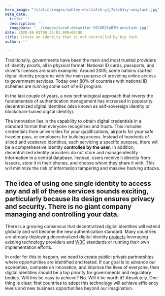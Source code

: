```yaml
---
hero_image: "/static/images/ashley-whitlatch-ydj7s5ih1vy-unsplash.jpg"
meta_data:
  title: ''
  description: ''
  imageData: "../images/sarah-dorweiler-9Z1KRIfpBTM-unsplash.jpg"
date: 2020-06-01T06:36:02.000+00:00
title: Create an identity that is not controlled by big tech
author: ''

---
```

Traditionally, governments have been the main and most trusted providers of identity proofs, all in physical format. National ID cards, passports, and driver’s licenses are such examples. Around 2005, some nations started digital identity programs with the main purpose of providing online access to government services. Today over 80% of countries with national ID schemes are running some sort of eID program.

In the last couple of years, a new technological approach that inverts the fundamentals of authentication management has increased in popularity: decentralized digital identities (also known as self-sovereign identity or blockchain-based digital identity).

The innovation lies in the capability to obtain digital credentials in a standard format that everyone recognizes and trusts. This includes credentials from universities for your qualifications, airports for your safe traveler pass, or employers for building access. Instead of hundreds of siloed and scattered identities, each servicing a specific purpose, there will be a comprehensive identity **controlled by the user**. In addition, decentralized identity providers do not store and manage identity information in a central database. Instead, users receive it directly from issuers, store it in their phones, and choose whom they share it with. This will minimize the risk of information tampering and massive hacking attacks.

<h2>The idea of using one single identity to access any and all of these services sounds exciting, particularly because its design ensures privacy and security. There is no giant company managing and controlling your data.</h2>

There is a growing consensus that decentralized digital identities will extend globally and will become the new authentication standard. Many countries are already deploying decentralized digital identity [projects](http://gataca.io/decentralized-identity-projects-and-pilots) leveraging existing technology providers and [W3C](https://www.w3.org/) standards or running their own implementation efforts.

In order for this to happen, we need to create public-private partnerships where opportunities are identified and tested. If our goal is to advance our economies, compete on innovation, and improve the lives of everyone, then digital identities should be a top priority for governments and regulatory bodies. Will this be easy to achieve? No. Will it be worth it? Absolutely. One thing is clear: first countries to adopt this technology will achieve efficiency levels and new business opportunities beyond our imagination.
